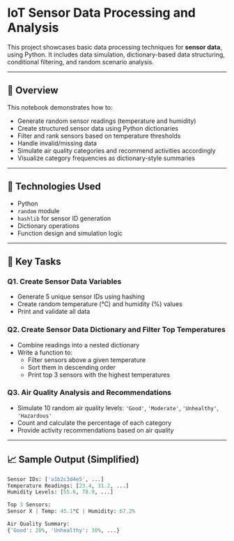 # IoT Sensor Data Processing and Analysis

This project showcases basic data processing techniques for **sensor data**, using Python. It includes data simulation, dictionary-based data structuring, conditional filtering, and random scenario analysis.

---

## 📌 Overview

This notebook demonstrates how to:
- Generate random sensor readings (temperature and humidity)
- Create structured sensor data using Python dictionaries
- Filter and rank sensors based on temperature thresholds
- Handle invalid/missing data
- Simulate air quality categories and recommend activities accordingly
- Visualize category frequencies as dictionary-style summaries

---

## 🔧 Technologies Used

- Python
- `random` module
- `hashlib` for sensor ID generation
- Dictionary operations
- Function design and simulation logic

---

## 🧪 Key Tasks

### Q1. **Create Sensor Data Variables**
- Generate 5 unique sensor IDs using hashing
- Create random temperature (°C) and humidity (%) values
- Print and validate all data

### Q2. **Create Sensor Data Dictionary and Filter Top Temperatures**
- Combine readings into a nested dictionary
- Write a function to:
  - Filter sensors above a given temperature
  - Sort them in descending order
  - Print top 3 sensors with the highest temperatures

### Q3. **Air Quality Analysis and Recommendations**
- Simulate 10 random air quality levels: `'Good'`, `'Moderate'`, `'Unhealthy'`, `'Hazardous'`
- Count and calculate the percentage of each category
- Provide activity recommendations based on air quality

---

## 📈 Sample Output (Simplified)

```python
Sensor IDs: ['a1b2c3d4e5', ...]
Temperature Readings: [23.4, 31.2, ...]
Humidity Levels: [55.6, 78.9, ...]

Top 3 Sensors:
Sensor X | Temp: 45.1°C | Humidity: 67.2%

Air Quality Summary:
{'Good': 20%, 'Unhealthy': 30%, ...}
